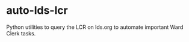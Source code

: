 # auto-lds-lcr
Python utilities to query the LCR on lds.org to automate important Ward Clerk tasks.
